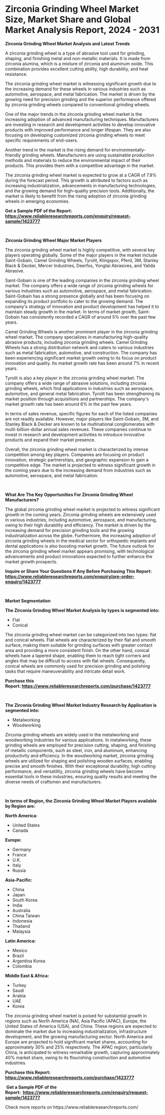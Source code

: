 <p><h1>Zirconia Grinding Wheel Market Size, Market Share and Global Market Analysis Report, 2024 - 2031</h1></p><p><strong>Zirconia Grinding Wheel Market Analysis and Latest Trends</strong></p>
<p><p>A zirconia grinding wheel is a type of abrasive tool used for grinding, shaping, and finishing metal and non-metallic materials. It is made from zirconia alumina, which is a mixture of zirconia and aluminum oxide. This combination provides excellent cutting ability, high durability, and heat resistance.</p><p>The zirconia grinding wheel market is witnessing significant growth due to the increasing demand for these wheels in various industries such as automotive, aerospace, and metal fabrication. The market is driven by the growing need for precision grinding and the superior performance offered by zirconia grinding wheels compared to conventional grinding wheels.</p><p>One of the major trends in the zirconia grinding wheel market is the increasing adoption of advanced manufacturing techniques. Manufacturers are investing in research and development activities to develop innovative products with improved performance and longer lifespan. They are also focusing on developing customized zirconia grinding wheels to meet specific requirements of end-users.</p><p>Another trend in the market is the rising demand for environmentally-friendly grinding wheels. Manufacturers are using sustainable production methods and materials to reduce the environmental impact of their products. This provides them with a competitive advantage in the market.</p><p>The zirconia grinding wheel market is expected to grow at a CAGR of 7.9% during the forecast period. This growth is attributed to factors such as increasing industrialization, advancements in manufacturing technologies, and the growing demand for high-quality precision tools. Additionally, the market is likely to benefit from the rising adoption of zirconia grinding wheels in emerging economies.</p></p>
<p><strong>Get a Sample PDF of the Report:&nbsp; <a href="https://www.reliableresearchreports.com/enquiry/request-sample/1423777">https://www.reliableresearchreports.com/enquiry/request-sample/1423777</a></strong></p>
<p>&nbsp;</p>
<p><strong>Zirconia Grinding Wheel Major Market Players</strong></p>
<p><p>The zirconia grinding wheel market is highly competitive, with several key players operating globally. Some of the major players in the market include Saint-Gobain, Camel Grinding Wheels, Tyrolit, Klingspor, Pferd, 3M, Stanley Black & Decker, Mercer Industries, Deerfos, Yongtai Abrasives, and Yalida Abrasive.</p><p>Saint-Gobain is one of the leading companies in the zirconia grinding wheel market. The company offers a wide range of zirconia grinding wheels for various industries such as automotive, aerospace, and metal fabrication. Saint-Gobain has a strong presence globally and has been focusing on expanding its product portfolio to cater to the growing demand. The company's strategy of innovation and product development has helped it to maintain steady growth in the market. In terms of market growth, Saint-Gobain has consistently recorded a CAGR of around 5% over the past few years.</p><p>Camel Grinding Wheels is another prominent player in the zirconia grinding wheel market. The company specializes in manufacturing high-quality abrasive products, including zirconia grinding wheels. Camel Grinding Wheels has a strong distribution network and caters to various industries such as metal fabrication, automotive, and construction. The company has been experiencing significant market growth owing to its focus on product innovation and quality. Its market growth rate has been around 7% in recent years.</p><p>Tyrolit is also a key player in the zirconia grinding wheel market. The company offers a wide range of abrasive solutions, including zirconia grinding wheels, which find applications in industries such as aerospace, automotive, and general metal fabrication. Tyrolit has been strengthening its market position through acquisitions and partnerships. The company's market growth rate has been around 6% in the past few years.</p><p>In terms of sales revenue, specific figures for each of the listed companies are not readily available. However, major players like Saint-Gobain, 3M, and Stanley Black & Decker are known to be multinational conglomerates with multi-billion-dollar annual sales revenues. These companies continue to invest in research and development activities to introduce innovative products and expand their market presence.</p><p>Overall, the zirconia grinding wheel market is characterized by intense competition among key players. Companies are focusing on product innovation, strategic partnerships, and geographic expansion to gain a competitive edge. The market is projected to witness significant growth in the coming years due to the increasing demand from industries such as automotive, aerospace, and metal fabrication.</p></p>
<p>&nbsp;</p>
<p><strong>What Are The Key Opportunities For Zirconia Grinding Wheel Manufacturers?</strong></p>
<p><p>The global zirconia grinding wheel market is projected to witness significant growth in the coming years. Zirconia grinding wheels are extensively used in various industries, including automotive, aerospace, and manufacturing, owing to their high durability and efficiency. The market is driven by the increasing demand for precision grinding tools and the growing industrialization across the globe. Furthermore, the increasing adoption of zirconia grinding wheels in the medical sector for orthopedic implants and dental applications is also boosting market growth. The future outlook for the zirconia grinding wheel market appears promising, with technological advancements and product innovations expected to further enhance the market growth prospects.</p></p>
<p><strong>Inquire or Share Your Questions If Any Before Purchasing This Report: <a href="https://www.reliableresearchreports.com/enquiry/pre-order-enquiry/1423777">https://www.reliableresearchreports.com/enquiry/pre-order-enquiry/1423777</a></strong></p>
<p>&nbsp;</p>
<p><strong>Market Segmentation</strong></p>
<p><strong>The Zirconia Grinding Wheel Market Analysis by types is segmented into:</strong></p>
<p><ul><li>Flat</li><li>Conical</li></ul></p>
<p><p>The zirconia grinding wheel market can be categorized into two types: flat and conical wheels. Flat wheels are characterized by their flat and smooth surface, making them suitable for grinding surfaces with greater contact area and providing a more consistent finish. On the other hand, conical wheels have a tapered shape, enabling them to reach tight corners and angles that may be difficult to access with flat wheels. Consequently, conical wheels are commonly used for precision grinding and polishing tasks that require maneuverability and intricate detail work.</p></p>
<p><strong>Purchase this Report:&nbsp;<a href="https://www.reliableresearchreports.com/purchase/1423777">https://www.reliableresearchreports.com/purchase/1423777</a></strong></p>
<p>&nbsp;</p>
<p><strong>The Zirconia Grinding Wheel Market Industry Research by Application is segmented into:</strong></p>
<p><ul><li>Metalworking</li><li>Woodworking</li></ul></p>
<p><p>Zirconia grinding wheels are widely used in the metalworking and woodworking industries for various applications. In metalworking, these grinding wheels are employed for precision cutting, shaping, and finishing of metallic components, such as steel, iron, and aluminum, enhancing productivity and efficiency. In the woodworking market, zirconia grinding wheels are utilized for shaping and polishing wooden surfaces, enabling precise and smooth finishes. With their exceptional durability, high cutting performance, and versatility, zirconia grinding wheels have become essential tools in these industries, ensuring quality results and meeting the diverse needs of craftsmen and manufacturers.</p></p>
<p>&nbsp;</p>
<p><strong>In terms of Region, the Zirconia Grinding Wheel Market Players available by Region are:</strong></p>
<p>
    <p> <strong> North America: </strong>
        <ul>
            <li>United States</li>
            <li>Canada</li>
        </ul>
        </p> 
    <p> <strong> Europe: </strong>
        <ul>
            <li>Germany</li>
            <li>France</li>
            <li>U.K.</li>
            <li>Italy</li>
            <li>Russia</li>
        </ul>
        </p> 
    <p> <strong> Asia-Pacific: </strong>
        <ul>
            <li>China</li>
            <li>Japan</li>
            <li>South Korea</li>
            <li>India</li>
            <li>Australia</li>
            <li>China Taiwan</li>
            <li>Indonesia</li>
            <li>Thailand</li>
            <li>Malaysia</li>
        </ul>
        </p> 
    <p> <strong> Latin America: </strong>
        <ul>
            <li>Mexico</li>
            <li>Brazil</li>
            <li>Argentina Korea</li>
            <li>Colombia</li>
        </ul>
        </p> 
    <p> <strong> Middle East & Africa: </strong>
        <ul>
            <li>Turkey</li>
            <li>Saudi</li>
            <li>Arabia</li>
            <li>UAE</li>
            <li>Korea</li>
        </ul>
    </p>
    </p>
<p><p>The zirconia grinding wheel market is poised for substantial growth in regions such as North America (NA), Asia Pacific (APAC), Europe, the United States of America (USA), and China. These regions are expected to dominate the market due to increasing industrialization, infrastructure development, and the growing manufacturing sector. North America and Europe are projected to hold significant market shares, accounting for approximately 30% and 25% respectively. The APAC region, particularly China, is anticipated to witness remarkable growth, capturing approximately 40% market share, owing to its flourishing construction and automotive industries.</p></p>
<p><strong>Purchase this Report: <a href="https://www.reliableresearchreports.com/purchase/1423777">https://www.reliableresearchreports.com/purchase/1423777</a></strong></p>
<p>&nbsp;<strong>Get a Sample PDF of the Report:&nbsp;&nbsp;<a href="https://www.reliableresearchreports.com/enquiry/request-sample/1423777">https://www.reliableresearchreports.com/enquiry/request-sample/1423777</a></strong></p>
<p><strong></strong></p>
<p>Check more reports on https://www.reliableresearchreports.com/</p>
